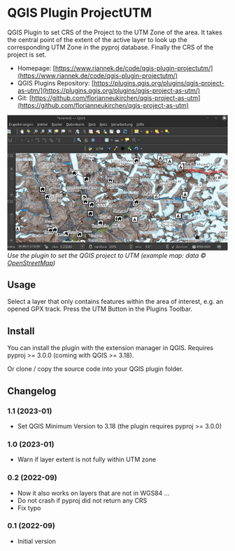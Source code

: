 # QGIS Plugin ProjectUTM
QGIS Plugin to set CRS of the Project to the UTM Zone of the area. It takes the central point of the extent of the active layer to look up the corresponding UTM Zone in the pyproj database. Finally the CRS of the project is set.

- Homepage: [https://www.riannek.de/code/qgis-plugin-projectutm/](https://www.riannek.de/code/qgis-plugin-projectutm/)
- QGIS Plugins Repository: [https://plugins.qgis.org/plugins/qgis-project-as-utm/](https://plugins.qgis.org/plugins/qgis-project-as-utm/)
- Git: [https://github.com/florianneukirchen/qgis-project-as-utm](https://github.com/florianneukirchen/qgis-project-as-utm)

![QGIS plugin Project as UTM](screencast.gif)
*Use the plugin to set the QGIS project to UTM (example map: data © [OpenStreetMap](https://www.openstreetmap.org/copyright/en))*

## Usage 
Select a layer that only contains features within the area of interest, e.g. an opened GPX track. Press the UTM Button in the Plugins Toolbar.

## Install
You can install the plugin with the extension manager in QGIS. Requires pyproj >= 3.0.0 (coming with QGIS >= 3.18).

Or clone / copy the source code into your QGIS plugin folder.


## Changelog
### 1.1 (2023-01)
- Set QGIS Minimum Version to 3.18 (the plugin requires pyproj >= 3.0.0) 
### 1.0 (2023-01)
- Warn if layer extent is not fully within UTM zone

### 0.2 (2022-09)
- Now it also works on layers that are not in WGS84 ...
- Do not crash if pyproj did not return any CRS
- Fix typo
### 0.1 (2022-09)
- Initial version


